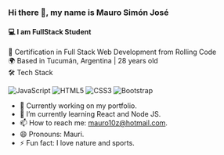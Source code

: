 ### Hi there 👋, my name is Mauro Simón José
#### 💻 I am FullStack Student
 📜 Certification in Full Stack Web Development from Rolling Code  
 🌍 Based in Tucumán, Argentina | 28 years old  
 🛠️ Tech Stack
 
![JavaScript](https://img.shields.io/badge/javascript-%23323330.svg?style=for-the-badge&logo=javascript&logoColor=%23F7DF1E)
![HTML5](https://img.shields.io/badge/html5-%23E34F26.svg?style=for-the-badge&logo=html5&logoColor=white)
![CSS3](https://img.shields.io/badge/css3-%231572B6.svg?style=for-the-badge&logo=css3&logoColor=white)
![Bootstrap](https://img.shields.io/badge/bootstrap-%23563D7C.svg?style=for-the-badge&logo=bootstrap&logoColor=white)

- 🔭 Currently working on my portfolio. 
- 🌱 I’m currently learning React and Node JS.
- 📫 How to reach me: mauro10z@hotmail.com. 
- 😄 Pronouns: Mauri. 
- ⚡ Fun fact: I love nature and sports.

